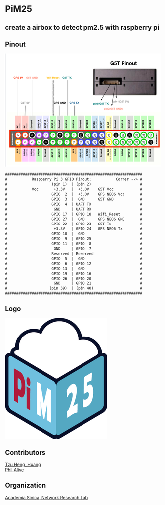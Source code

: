 # PiM25
## create a airbox to detect pm2.5 with raspberry pi

## Pinout
![Pinout](./PLOT/Pinout.png)
```
##############################################################             
#           Raspberry Pi 3 GPIO Pinout;           Corner --> #
#                    (pin 1)  | (pin 2)                      #                  
#           Vcc       +3.3V   |  +5.0V    G5T Vcc            #
#                    GPIO  2  |  +5.0V    GPS NEO6 Vcc       #     
#                    GPIO  3  |  GND      G5T GND            #
#                    GPIO  4  | UART TX                      #
#                     GND     | UART RX                      #
#                    GPIO 17  | GPIO 18   Wifi_Reset         #
#                    GPIO 27  |  GND      GPS NEO6 GND       #
#                    GPIO 22  | GPIO 23   G5T Tx             #
#                     +3.3V   | GPIO 24   GPS NEO6 Tx        #
#                    GPIO 10  |  GND                         #
#                    GPIO  9  | GPIO 25                      #
#                    GPIO 11  | GPIO  8                      #
#                     GND     | GPIO  7                      #
#                    Reserved | Reserved                     #
#                    GPIO  5  |  GND                         #
#                    GPIO  6  | GPIO 12                      #
#                    GPIO 13  |  GND                         #
#                    GPIO 19  | GPIO 16                      #
#                    GPIO 26  | GPIO 20                      #
#                     GND     | GPIO 21                      #
#                   (pin 39)  | (pin 40)                     #                  
##############################################################
```
## Logo
![LOGO](./PLOT/logo.png)

## Contributors
[Tzu Heng, Huang](https://github.com/zihengh1) <br>
[Phil Alive](https://github.com/x1001000)

## Organization
[Academia Sinica, Network Research Lab](https://sites.google.com/site/cclljj/NRL)


